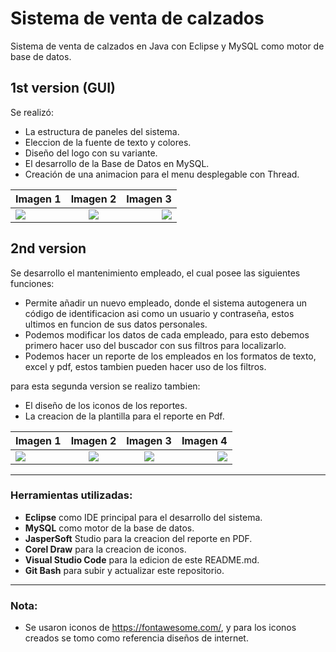 # Sistema de venta de calzados
Sistema de venta de calzados en Java con Eclipse y MySQL como motor de base de datos.

## 1st version (GUI)
Se realizó:
- La estructura de paneles del sistema.
- Eleccion de la fuente de texto y colores.
- Diseño del logo con su variante.
- El desarrollo de la Base de Datos en MySQL.
- Creación de una animacion para el menu desplegable con Thread.

| Imagen 1 | Imagen 2 | Imagen 3 |
| ------------- |:-------------:| -----:|
| ![][1st_img_1] | ![][1st_img_2] | ![][1st_img_3] |

## 2nd version

Se desarrollo el mantenimiento empleado, el cual posee las siguientes funciones:
- Permite añadir un nuevo empleado, donde el sistema autogenera un código de identificacion asi como un usuario y contraseña, estos ultimos en funcion de sus datos personales.
- Podemos modificar los datos de cada empleado, para esto debemos primero hacer uso del buscador con sus filtros para localizarlo.
- Podemos hacer un reporte de los empleados en los formatos de texto, excel y pdf, estos tambien pueden hacer uso de los filtros.

para esta segunda version se realizo tambien:
- El diseño de los iconos de los reportes.
- La creacion de la plantilla para el reporte en Pdf.

| Imagen 1 | Imagen 2 | Imagen 3 | Imagen 4 |
| ------------- |:-------------:|:-------------:| -----:|
| ![][2nd_img_1] | ![][2nd_img_2] | ![][2nd_img_3] | ![][2nd_img_4] |

---

### Herramientas utilizadas:
- **Eclipse** como IDE principal para el desarrollo del sistema.
- **MySQL** como motor de la base de datos.
- **JasperSoft** Studio para la creacion del reporte en PDF.
- **Corel Draw** para la creacion de iconos.
- **Visual Studio Code** para la edicion de este README.md.
- **Git Bash** para subir y actualizar este repositorio.

---

### Nota:
- Se usaron iconos de <https://fontawesome.com/>, y para los iconos creados se tomo como referencia diseños de internet.


[1st_img_1]: ./screenshot/version_01_01.png
[1st_img_2]: ./screenshot/version_01_02.png
[1st_img_3]: ./screenshot/version_01_03.png
[2nd_img_1]: ./screenshot/version_02_01.png
[2nd_img_2]: ./screenshot/version_02_02.png
[2nd_img_3]: ./screenshot/version_02_03.png
[2nd_img_4]: ./screenshot/version_02_04.png
